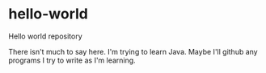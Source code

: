 # hello-world
Hello world repository

There isn't much to say here. I'm trying to learn Java. Maybe I'll github any programs I try to write as I'm learning.
